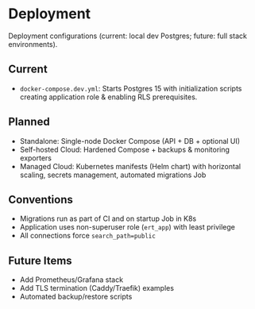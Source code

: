 # Deployment

Deployment configurations (current: local dev Postgres; future: full stack environments).

## Current

- `docker-compose.dev.yml`: Starts Postgres 15 with initialization scripts creating application role & enabling RLS prerequisites.

## Planned

- Standalone: Single-node Docker Compose (API + DB + optional UI)
- Self-hosted Cloud: Hardened Compose + backups & monitoring exporters
- Managed Cloud: Kubernetes manifests (Helm chart) with horizontal scaling, secrets management, automated migrations Job

## Conventions

- Migrations run as part of CI and on startup Job in K8s
- Application uses non-superuser role (`ert_app`) with least privilege
- All connections force `search_path=public`

## Future Items

- Add Prometheus/Grafana stack
- Add TLS termination (Caddy/Traefik) examples
- Automated backup/restore scripts
